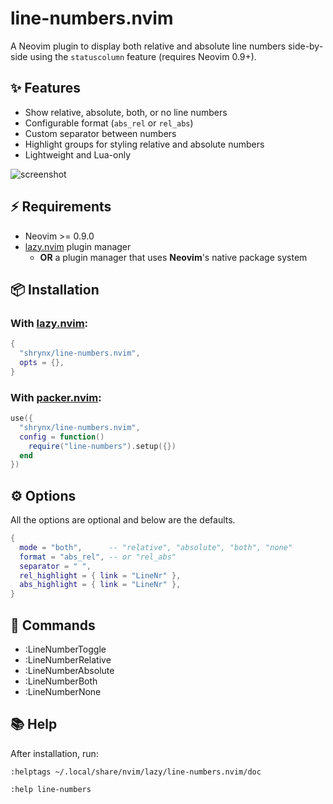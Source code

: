 # line-numbers.nvim

A Neovim plugin to display both relative and absolute line numbers side-by-side using the `statuscolumn` feature (requires Neovim 0.9+).

## ✨ Features

- Show relative, absolute, both, or no line numbers
- Configurable format (`abs_rel` or `rel_abs`)
- Custom separator between numbers
- Highlight groups for styling relative and absolute numbers
- Lightweight and Lua-only

![screenshot](https://github.com/user-attachments/assets/ca8dc59b-7ad1-40c4-8a38-09bec8e0c707)

## ⚡️ Requirements

- Neovim >= 0.9.0
- [lazy.nvim](https://github.com/folke/lazy.nvim) plugin manager
  - **OR** a plugin manager that uses **Neovim**'s native package system

## 📦 Installation

### With [lazy.nvim](https://github.com/folke/lazy.nvim):

```lua
{
  "shrynx/line-numbers.nvim",
  opts = {},
}
```

### With [packer.nvim](https://github.com/wbthomason/packer.nvim):

```lua
use({
  "shrynx/line-numbers.nvim",
  config = function()
    require("line-numbers").setup({})
  end
})
```

## ⚙️ Options

All the options are optional and below are the defaults.

```lua
{
  mode = "both",      -- "relative", "absolute", "both", "none"
  format = "abs_rel", -- or "rel_abs"
  separator = " ",
  rel_highlight = { link = "LineNr" },
  abs_highlight = { link = "LineNr" },
}
```

## 🔀 Commands

- :LineNumberToggle
- :LineNumberRelative
- :LineNumberAbsolute
- :LineNumberBoth
- :LineNumberNone

## 📚 Help

After installation, run:

```vim
:helptags ~/.local/share/nvim/lazy/line-numbers.nvim/doc
```

```vim
:help line-numbers
```
